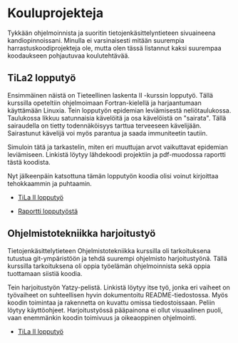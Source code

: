 # Kouluprojekteja

Tykkään ohjelmoinnista ja suoritin tietojenkäsittelyntieteen sivuaineena kandiopinnoissani. Minulla ei varsinaisesti mitään suurempia harrastuskoodiprojekteja ole, mutta olen tässä listannut kaksi suurempaa koodaukseen pohjautuvaa koulutehtävää. 

## TiLa2 lopputyö
Ensimmäinen näistä on Tieteellinen laskenta II -kurssin lopputyö. Tällä kurssilla opeteltiin ohjelmoimaan Fortran-kielellä ja harjaantumaan käyttämään Linuxia. Tein lopputyön epidemian leviämisestä neliötaulukossa. Taulukossa likkuu satunnaisia kävelöitä ja osa kävelöistä on "sairata". Tällä sairaudella on tietty todennäköisyys tarttua terveeseen kävelijään. Sairastunut kävelijä voi myös parantua ja saada immuniteetin tautiin. 

Simuloin tätä ja tarkastelin, miten eri muuttujan arvot vaikuttavat epidemian leviämiseen. Linkistä löytyy lähdekoodi projektiin ja pdf-muodossa raportti tästä koodista.

Nyt jälkeenpäin katsottuna tämän lopputyön koodia olisi voinut kirjoittaa tehokkaammin ja puhtaamin. 

- [TiLa II lopputyö](https://github.com/alumppio/TiLa2_lopputyo.git)

- [Raportti lopputyöstä](https://github.com/alumppio/TiLa2_lopputyo.git/report.pdf)

## Ohjelmistotekniikka harjoitustyö

Tietojenkäsittelytieteen Ohjelmistotekniikka kurssilla oli tarkoituksena tutustua git-ympäristöön ja tehdä suurempi ohjelmisto harjoitustyönä. Tällä kurssilla tarkoituksena oli oppia työelämän ohjelmoinnista sekä oppia tuottamaan siistiä koodia. 

Tein harjoitustyön Yatzy-pelistä. Linkistä löytyy itse työ, jonka eri vaiheet on työvaiheet on suhteellisen hyvin dokumentoitu README-tiedostossa. Myös koodin toimintaa ja rakennetta on kuvattu omissa tiedostoissaan. Peliin löytyy käyttöohjeet. Harjoitustyössä pääpainona ei ollut visuaalinen puoli, vaan enemmänkin koodin toimivuus ja oikeaoppinen ohjelmointi. 

- [TiLa II lopputyö](https://github.com/alumppio/ot-harjoitustyo.git)
